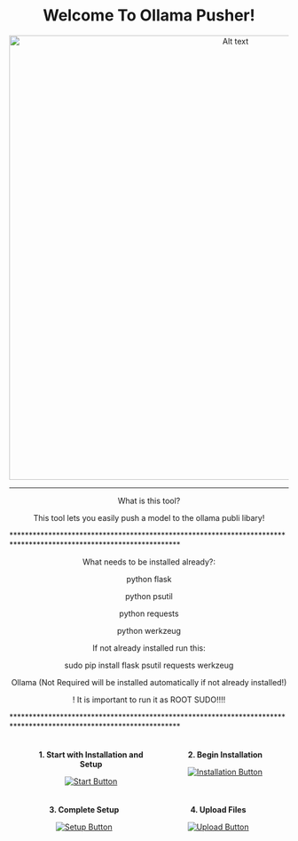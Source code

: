 <div align="center">
  <h1>Welcome To Ollama Pusher!</h1>
  <img src="https://raw.githubusercontent.com/dronerazzo/ollama-pusher/refs/heads/main/templates/ollama-pusher.webp" alt="Alt text" width="800">
</div>

*******************************************************************************************************************
<div align="center">

What is this tool?

This tool lets you easily push a model to the ollama publi libary!

</div>
*******************************************************************************************************************
<div align="center">

What needs to be installed already?:

python flask

python psutil

python requests

python werkzeug

If not already installed run this:

sudo pip install flask psutil requests werkzeug

Ollama (Not Required will be installed automatically if not already installed!)

! It is important to run it as ROOT SUDO!!!!

</div>
*******************************************************************************************************************

<div align="center" style="display: flex; justify-content: space-around; flex-wrap: wrap; gap: 20px; padding: 20px;">
  <div style="text-align: center; max-width: 200px;">
    <p><strong>1. Start with Installation and Setup</strong></p>
    <a href="https://github.com/dronerazzo/ollama-pusher/blob/main/README-INSTALLATION.MD">
      <img src="https://img.shields.io/badge/Start-green?style=for-the-badge&logo=github" alt="Start Button">
    </a>
  </div>
  
  <div style="text-align: center; max-width: 200px;">
    <p><strong>2. Begin Installation</strong></p>
    <a href="https://github.com/dronerazzo/ollama-pusher/blob/main/README-INSTALLATION.MD">
      <img src="https://img.shields.io/badge/Installation-blue?style=for-the-badge&logo=github" alt="Installation Button">
    </a>
  </div>
  
  <div style="text-align: center; max-width: 200px;">
    <p><strong>3. Complete Setup</strong></p>
    <a href="https://github.com/dronerazzo/ollama-pusher/blob/main/README-SETUP.MD">
      <img src="https://img.shields.io/badge/Setup-orange?style=for-the-badge&logo=github" alt="Setup Button">
    </a>
  </div>
  
  <div style="text-align: center; max-width: 200px;">
    <p><strong>4. Upload Files</strong></p>
    <a href="https://github.com/dronerazzo/ollama-pusher/blob/main/README-UPLOAD.MD">
      <img src="https://img.shields.io/badge/Upload-red?style=for-the-badge&logo=github" alt="Upload Button">
    </a>
  </div>
</div>
